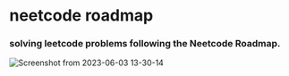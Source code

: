 # neetcode roadmap


### solving leetcode problems following the Neetcode Roadmap.


![Screenshot from 2023-06-03 13-30-14](https://github.com/ent0n29/neetcode_roadmap/assets/105303055/cab14df7-d0fd-4da4-91bb-3e3f2a1b3977)
